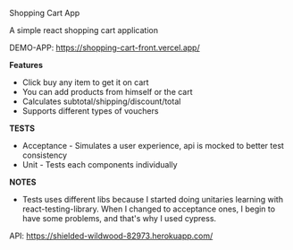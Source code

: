 Shopping Cart App

A simple react shopping cart application

DEMO-APP: https://shopping-cart-front.vercel.app/

**Features**

- Click buy any item to get it on cart
- You can add products from himself or the cart
- Calculates subtotal/shipping/discount/total
- Supports different types of vouchers

**TESTS**
- Acceptance - Simulates a user experience, api is mocked to better test consistency
- Unit - Tests each components individually

**NOTES**
- Tests uses different libs because I started doing unitaries learning with react-testing-library. When I changed to acceptance ones, I begin to have some problems, and that's why I used cypress.

API: https://shielded-wildwood-82973.herokuapp.com/

